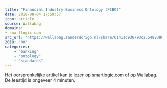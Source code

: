 ```yaml
---
title: "Financial Industry Business Ontology (FIBO)"
date: 2018-08-04 17:59:57
icon: article
source: Wallabag
domains:
- smartlogic.com
src_url: "https://wallabag.sanderdorigo.nl/share/61411c936793c2.54883806"
2018: "08"
categories:
    - "banking"
    - "ontology"
    - "standards"
---
```

Het oorspronkelijke artikel kan je lezen op [smartlogic.com](https://www.smartlogic.com/industries/fibo) of [op Wallabag](https://wallabag.sanderdorigo.nl/share/61411c936793c2.54883806). De leestijd is ongeveer 4 minuten.